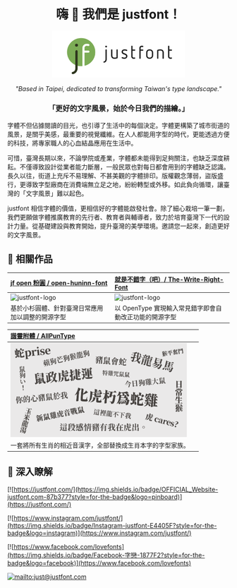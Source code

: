 
<div align="center">

# 嗨 👋  我們是 justfont！


<p align="center">
  <img src="https://raw.githubusercontent.com/justfont/.github/main/image/jf-logo-full-small.jpg" width="300pt">
</p>



*"Based in Taipei, dedicated to transforming Taiwan's type landscape."*

### 「更好的文字風景，始於今日我們的描繪。」

</div>

字體不但佔據閱讀的目光，也引導了生活中的每個決定。字體更構築了城市街道的風景，是關乎美感，最重要的視覺纖維。在人人都能用字型的時代，更能透過方便的科技，將專家職人的心血結晶應用在生活中。

可惜，臺灣長期以來，不論學院或產業，字體都未能得到足夠關注，也缺乏深度耕耘。不僅導致設計從業者能力斷層，一般民眾也對每日都會用到的字體缺乏認識。長久以往，街道上充斥不易理解、不甚美觀的字體排印。版權觀念薄弱，盜版盛行，更導致字型廠商在消費端無立足之地，紛紛轉型或外移。如此負向循環，讓臺灣的「文字風景」難以起色。

justfont 相信字體的價值，更相信好的字體能啟發社會。除了細心栽培一筆一劃，我們更願做字體推廣教育的先行者、教育者與輔導者，致力於培育臺灣下一代的設計力量。從基礎建設與教育開始，提升臺灣的美學環境。邀請您一起來，創造更好的文字風景。

## 📌 相關作品

|[jf open 粉圓 / open-huninn-font](https://github.com/justfont/open-huninn-font)|[就是不錯字（吧）/ The-Write-Right-Font](https://github.com/justfont/The-Write-Right-Font)|
|:--|:--|
| <img src="https://raw.githubusercontent.com/justfont/open-huninn-font/master/image/jf-open-huninn-banner.png" alt= "justfont-logo" width="400pt">| <img src="https://raw.githubusercontent.com/justfont/The-Write-Right-Font/main/image/cover.jpg" alt= "justfont-logo" width="400pt"> |
|<div alignment="text-align">基於小杉圓體、針對臺灣日常應用加以調整的開源字型</div>|以 OpenType 實現輸入常見錯字即會自動改正功能的開源字型|


|[諧靈附體 / AllPunType](https://github.com/justfont/AllPunType)||
|:--|:--|
| <img src="https://raw.githubusercontent.com/justfont/.github/main/image/AllPunType-image.png" alt= "justfont-logo" width="400pt">|  |
|一套將所有生肖的相近音漢字，全部替換成生肖本字的字型家族。||

## 📎 深入瞭解

[![https://justfont.com/](https://img.shields.io/badge/OFFICIAL_Website-justfont.com-87b377?style=for-the-badge&logo=pinboard)](https://justfont.com/)

[![https://www.instagram.com/justfont/](https://img.shields.io/badge/Instagram-justfont-E4405F?style=for-the-badge&logo=instagram)](https://www.instagram.com/justfont/) 

[![https://www.facebook.com/lovefonts](https://img.shields.io/badge/Facebook-字戀-1877F2?style=for-the-badge&logo=facebook)](https://www.facebook.com/lovefonts)


[![mailto:just@justfont.com](https://img.shields.io/badge/CONTACT_Mail-just@justfont.com-FFE01B?style=for-the-badge&logo=maildotru)](mailto:just@justfont.com)

#




